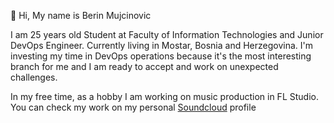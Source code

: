 👋 Hi, My name is Berin Mujcinovic

I am 25 years old Student at Faculty of Information Technologies and Junior DevOps Engineer. Currently living in Mostar, Bosnia and Herzegovina.
I'm investing my time in DevOps operations because it's the most interesting branch for me and I am ready to accept and work on unexpected challenges.

In my free time, as a hobby I am working on music production in FL Studio. You can check my work on my personal [Soundcloud](https://soundcloud.com/berin-muj-inovi) profile


<!---
BerMu147/BerMu147 is a ✨ special ✨ repository because its `README.md` (this file) appears on your GitHub profile.
You can click the Preview link to take a look at your changes.
--->
